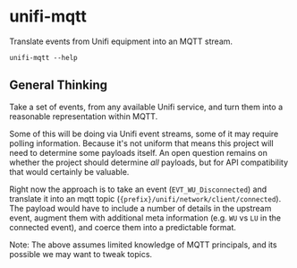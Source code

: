 # unifi-mqtt

Translate events from Unifi equipment into an MQTT stream.

```shell
unifi-mqtt --help
```

## General Thinking

Take a set of events, from any available Unifi service, and turn them into a reasonable representation within MQTT.

Some of this will be doing via Unifi event streams, some of it may require polling information. Because it's not uniform that means this project will need to determine some payloads itself. An open question remains on whether the project should determine _all_ payloads, but for API compatibility that would certainly be valuable.

Right now the approach is to take an event (`EVT_WU_Disconnected`) and translate it into an mqtt topic (`{prefix}/unifi/network/client/connected`). The payload would have to include a number of details in the upstream event, augment them with additional meta information (e.g. `WU` vs `LU` in the connected event), and coerce them into a predictable format.

Note: The above assumes limited knowledge of MQTT principals, and its possible we may want to tweak topics.
